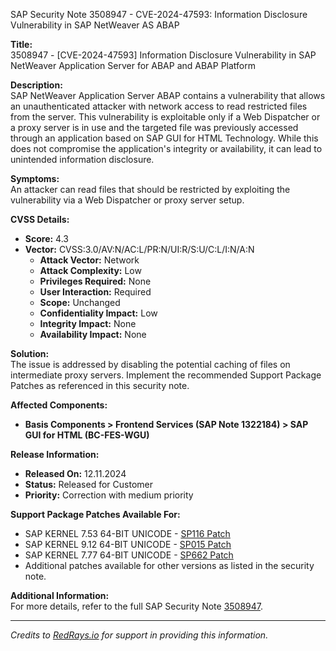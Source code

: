 SAP Security Note 3508947 - CVE-2024-47593: Information Disclosure Vulnerability in SAP NetWeaver AS ABAP

**Title:**  
3508947 - [CVE-2024-47593] Information Disclosure Vulnerability in SAP NetWeaver Application Server for ABAP and ABAP Platform

**Description:**  
SAP NetWeaver Application Server ABAP contains a vulnerability that allows an unauthenticated attacker with network access to read restricted files from the server. This vulnerability is exploitable only if a Web Dispatcher or a proxy server is in use and the targeted file was previously accessed through an application based on SAP GUI for HTML Technology. While this does not compromise the application's integrity or availability, it can lead to unintended information disclosure.

**Symptoms:**  
An attacker can read files that should be restricted by exploiting the vulnerability via a Web Dispatcher or proxy server setup.

**CVSS Details:**  
- **Score:** 4.3  
- **Vector:** CVSS:3.0/AV:N/AC:L/PR:N/UI:R/S:U/C:L/I:N/A:N  
  - **Attack Vector:** Network  
  - **Attack Complexity:** Low  
  - **Privileges Required:** None  
  - **User Interaction:** Required  
  - **Scope:** Unchanged  
  - **Confidentiality Impact:** Low  
  - **Integrity Impact:** None  
  - **Availability Impact:** None  

**Solution:**  
The issue is addressed by disabling the potential caching of files on intermediate proxy servers. Implement the recommended Support Package Patches as referenced in this security note.

**Affected Components:**  
- **Basis Components > Frontend Services (SAP Note 1322184) > SAP GUI for HTML (BC-FES-WGU)**

**Release Information:**  
- **Released On:** 12.11.2024  
- **Status:** Released for Customer  
- **Priority:** Correction with medium priority  

**Support Package Patches Available For:**
- SAP KERNEL 7.53 64-BIT UNICODE - [SP116 Patch](https://me.sap.com/softwarecenter/template/products/_APP=00200682500000001943&_EVENT=DISPHIER&HEADER=Y&FUNCTIONBAR=N&EVENT=TREE&NE=NAVIGATE&ENR=73555000100200018813&V=MAINT)
- SAP KERNEL 9.12 64-BIT UNICODE - [SP015 Patch](https://me.sap.com/softwarecenter/template/products/_APP=00200682500000001943&_EVENT=DISPHIER&HEADER=Y&FUNCTIONBAR=N&EVENT=TREE&NE=NAVIGATE&ENR=73555000100200020767&V=MAINT)
- SAP KERNEL 7.77 64-BIT UNICODE - [SP662 Patch](https://me.sap.com/softwarecenter/template/products/_APP=00200682500000001943&_EVENT=DISPHIER&HEADER=Y&FUNCTIONBAR=N&EVENT=TREE&NE=NAVIGATE&ENR=73554900100200010526&V=MAINT)
- Additional patches available for other versions as listed in the security note.

**Additional Information:**  
For more details, refer to the full SAP Security Note [3508947](https://me.sap.com/notes/3508947).

---

*Credits to [RedRays.io](https://redrays.io) for support in providing this information.*